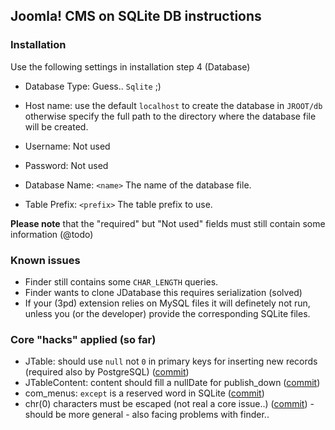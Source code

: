 ## Joomla! CMS on SQLite DB instructions

### Installation

Use the following settings in installation step 4 (Database)

* Database Type: Guess.. ```Sqlite``` ;)

* Host name: use the default ```localhost``` to create the database in ```JROOT/db``` otherwise specify the full path to the directory where the database file will be created.
* Username: Not used
* Password: Not used
* Database Name: ```<name>``` The name of the database file.
* Table Prefix: ```<prefix>``` The table prefix to use.

**Please note** that the "required" but "Not used" fields must still contain some information (@todo)

### Known issues

* Finder still contains some ```CHAR_LENGTH``` queries.
* Finder wants to clone JDatabase this requires serialization (solved)
* If your (3pd) extension relies on MySQL files it will definetely not run, unless you (or the developer) provide the corresponding SQLite files.

### Core "hacks" applied (so far)

* JTable: should use ```null``` not ```0``` in primary keys for inserting new records (required also by PostgreSQL) ([commit](https://github.com/elkuku/joomla-cms/commit/5602c7928bd04703ed2eb4a51e6d92860de0781b))
* JTableContent: content should fill a nullDate for publish_down ([commit](https://github.com/elkuku/joomla-cms/commit/5b191e17a3ab21392b7b0b6796c6d88b5cb986b7))
* com_menus: ```except``` is a reserved word in SQLite ([commit](https://github.com/elkuku/joomla-cms/commit/273ebc066931299266597177528a49dc51ef6e4d))
* chr(0) characters must be escaped (not real a core issue..) ([commit](https://github.com/elkuku/joomla-cms/commit/0ba217df8aabd558710a53ce9bafc4dfdc1b6f2e)) - should be more general - also facing problems with finder..
